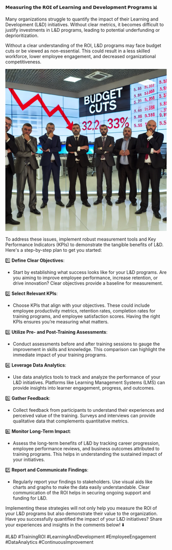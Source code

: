 **𝗠𝗲𝗮𝘀𝘂𝗿𝗶𝗻𝗴 𝘁𝗵𝗲 𝗥𝗢𝗜 𝗼𝗳 𝗟𝗲𝗮𝗿𝗻𝗶𝗻𝗴 𝗮𝗻𝗱 𝗗𝗲𝘃𝗲𝗹𝗼𝗽𝗺𝗲𝗻𝘁 𝗣𝗿𝗼𝗴𝗿𝗮𝗺𝘀 📊**

Many organizations struggle to quantify the impact of their Learning and Development (L&D) initiatives. Without clear metrics, it becomes difficult to justify investments in L&D programs, leading to potential underfunding or deprioritization.

Without a clear understanding of the ROI, L&D programs may face budget cuts or be viewed as non-essential. This could result in a less skilled workforce, lower employee engagement, and decreased organizational competitiveness.

![budget cuts](./images/budgetcuts.png)

To address these issues, implement robust measurement tools and Key Performance Indicators (KPIs) to demonstrate the tangible benefits of L&D. Here's a step-by-step plan to get you started:

1️⃣ **Define Clear Objectives**:
   - Start by establishing what success looks like for your L&D programs. Are you aiming to improve employee performance, increase retention, or drive innovation? Clear objectives provide a baseline for measurement.

2️⃣ **Select Relevant KPIs**:
   - Choose KPIs that align with your objectives. These could include employee productivity metrics, retention rates, completion rates for training programs, and employee satisfaction scores. Having the right KPIs ensures you’re measuring what matters.

3️⃣ **Utilize Pre- and Post-Training Assessments**:
   - Conduct assessments before and after training sessions to gauge the improvement in skills and knowledge. This comparison can highlight the immediate impact of your training programs.

4️⃣ **Leverage Data Analytics**:
   - Use data analytics tools to track and analyze the performance of your L&D initiatives. Platforms like Learning Management Systems (LMS) can provide insights into learner engagement, progress, and outcomes.

5️⃣ **Gather Feedback**:
   - Collect feedback from participants to understand their experiences and perceived value of the training. Surveys and interviews can provide qualitative data that complements quantitative metrics.

6️⃣ **Monitor Long-Term Impact**:
   - Assess the long-term benefits of L&D by tracking career progression, employee performance reviews, and business outcomes attributed to training programs. This helps in understanding the sustained impact of your initiatives.

7️⃣ **Report and Communicate Findings**:
   - Regularly report your findings to stakeholders. Use visual aids like charts and graphs to make the data easily understandable. Clear communication of the ROI helps in securing ongoing support and funding for L&D.

Implementing these strategies will not only help you measure the ROI of your L&D programs but also demonstrate their value to the organization. Have you successfully quantified the impact of your L&D initiatives? Share your experiences and insights in the comments below! ⬇️

#L&D #TrainingROI #LearningAndDevelopment #EmployeeEngagement #DataAnalytics #ContinuousImprovement